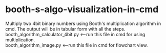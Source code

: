 # booth-s-algo-visualization-in-cmd
Multiply two 4bit binary numbers using Booth's multiplication algorithm in cmd. The output will be in tabular form with all the steps.</br>
booth_algorithm_calculator_4bit.py <--run this file in cmd for using multiplication.</br>
booth_algorithm_image.py <--run this file in cmd for flowchart view.
